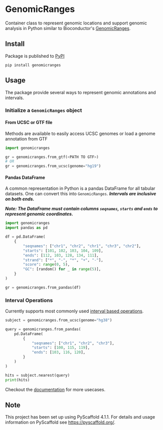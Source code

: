 # GenomicRanges

Container class to represent genomic locations and support genomic analysis in Python similar to Bioconductor's [GenomicRanges](https://bioconductor.org/packages/release/bioc/html/GenomicRanges.html).


## Install

Package is published to [PyPI](https://pypi.org/project/genomicranges/)

```shell
pip install genomicranges
```

## Usage

The package provide several ways to represent genomic annotations and intervals.

### Initialize a `GenomicRanges` object

#### From UCSC or GTF file

Methods are available to easily access UCSC genomes or load a genome annotation from GTF

```python
import genomicranges

gr = genomicranges.from_gtf(<PATH TO GTF>)
# OR
gr = genomicranges.from_ucsc(genome="hg19")
```
#### Pandas DataFrame

A common representation in Python is a pandas DataFrame for all tabular datasets. One can convert this into `GenomicRanges`. ***Intervals are inclusive on both ends.***

***Note: The DataFrame must contain columns `seqnames`, `starts` and `ends` to represent genomic coordinates.***

```python
import genomicranges
import pandas as pd

df = pd.DataFrame(
    {
        "seqnames": ["chr1", "chr2", "chr1", "chr3", "chr2"],
        "starts": [101, 102, 103, 104, 109],
        "ends": [112, 103, 128, 134, 111],
        "strand": ["*", "-", "*", "+", "-"],
        "score": range(0, 5),
        "GC": [random() for _ in range(5)],
    }
)

gr = genomicranges.from_pandas(df)
```

### Interval Operations

Currently supports most commonly used [interval based operations](https://bioconductor.org/packages/release/bioc/html/GenomicRanges.html).

```python
subject = genomicranges.from_ucsc(genome="hg38")

query = genomicranges.from_pandas(
    pd.DataFrame(
        {
            "seqnames": ["chr1", "chr2", "chr3"],
            "starts": [100, 115, 119],
            "ends": [103, 116, 120],
        }
    )
)

hits = subject.nearest(query)
print(hits)
```

Checkout the [documentation](https://biocpy.github.io/GenomicRanges/) for more usecases.


<!-- pyscaffold-notes -->

## Note

This project has been set up using PyScaffold 4.1.1. For details and usage
information on PyScaffold see https://pyscaffold.org/.
